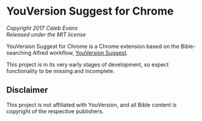 # YouVersion Suggest for Chrome

*Copyright 2017 Caleb Evans*  
*Released under the MIT license*

YouVersion Suggest for Chrome is a Chrome extension based on the Bible-searching
Alfred workflow, [YouVersion Suggest][yvs].

This project is in its very early stages of development, so expect functionality
to be missing and incomplete.

[yvs]: https://github.com/caleb531/youversion-suggest

## Disclaimer

This project is not affiliated with YouVersion, and all Bible content is
copyright of the respective publishers.
